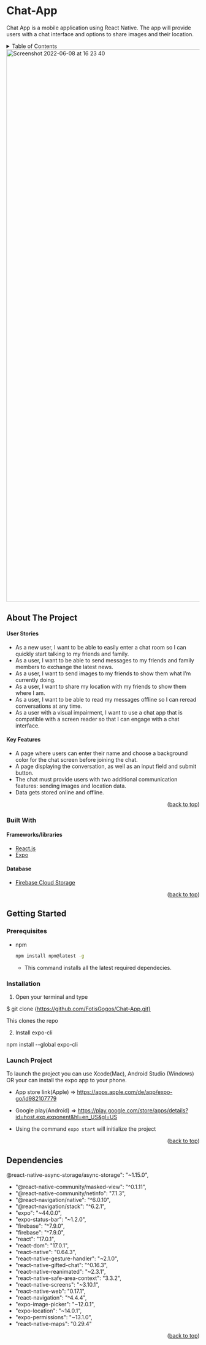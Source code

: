 # Chat-App

Chat App is a mobile application using React Native. The app will provide users with a chat interface and options to share images and their location.

<!-- TABLE OF CONTENTS -->
<details>
  <summary>Table of Contents</summary>
  <ol>
    <li>
      <a href="#about-the-project">About The Project</a>
      <ul>
        <li><a href="#built-with">Built With</a></li>
      </ul>
    </li>
    <li>
      <a href="#getting-started">Getting Started</a>
      <ul>
        <li><a href="#prerequisites">Prerequisites</a></li>
        <li><a href="#installation">Installation</a></li>
      </ul>
      </li>
    <li><a href="#Dependencies">Dependencies</a></li>
  </ol>
</details>

<img width="1440" alt="Screenshot 2022-06-08 at 16 23 40" src="https://user-images.githubusercontent.com/83247314/172641830-c9fe1d27-f42c-4fd1-a7e1-2dd0efa1dab9.png">

<!-- ABOUT THE PROJECT -->
## About The Project


#### User Stories
* As a new user, I want to be able to easily enter a chat room so I can quickly start talking to my
friends and family.
* As a user, I want to be able to send messages to my friends and family members to exchange
the latest news.
* As a user, I want to send images to my friends to show them what I’m currently doing.
* As a user, I want to share my location with my friends to show them where I am.
* As a user, I want to be able to read my messages offline so I can reread conversations at any
time.
* As a user with a visual impairment, I want to use a chat app that is compatible with a screen
reader so that I can engage with a chat interface.

#### Key Features
* A page where users can enter their name and choose a background color for the chat screen
before joining the chat.
* A page displaying the conversation, as well as an input field and submit button.
* The chat must provide users with two additional communication features: sending images
and location data.
* Data gets stored online and offline.

<p align="right">(<a href="#top">back to top</a>)</p>

### Built With

#### Frameworks/libraries

* [React.js](https://reactjs.org/)
* [Expo](https://expo.dev/)

#### Database

* [Firebase Cloud Storage](https://firebase.google.com/)


<p align="right">(<a href="#top">back to top</a>)</p>

<!-- GETTING STARTED -->
## Getting Started

### Prerequisites

* npm
  ```sh
  npm install npm@latest -g
  ```
  * This command installs all the latest required  dependecies.
 
 ### Installation
 
 1) Open your terminal and type

$ git clone {https://github.com/FotisGogos/Chat-App.git}

This clones the repo
 
 2) Install expo-cli 
  
npm install --global expo-cli

 ### Launch Project

To launch the project you can use Xcode(Mac), Android Studio (Windows) OR your can install the expo app to your phone.

* App store link(Apple) => https://apps.apple.com/de/app/expo-go/id982107779
* Google play(Android) => https://play.google.com/store/apps/details?id=host.exp.exponent&hl=en_US&gl=US

* Using the command  ``` expo start ``` will initialize the project

<p align="right">(<a href="#top">back to top</a>)</p>


<!-- DEPENDENCIES -->
##  Dependencies

 @react-native-async-storage/async-storage": "~1.15.0",
   * "@react-native-community/masked-view": "^0.1.11",
   * "@react-native-community/netinfo": "7.1.3",
   * "@react-navigation/native": "^6.0.10",
   * "@react-navigation/stack": "^6.2.1",
   * "expo": "~44.0.0",
   * "expo-status-bar": "~1.2.0",
   * "firebase": "^7.9.0",
   * "firebase": "^7.9.0",
   * "react": "17.0.1",
   * "react-dom": "17.0.1",
   * "react-native": "0.64.3",
   * "react-native-gesture-handler": "~2.1.0",
   * "react-native-gifted-chat": "^0.16.3",
   * "react-native-reanimated": "~2.3.1",
   * "react-native-safe-area-context": "3.3.2",
   * "react-native-screens": "~3.10.1",
   * "react-native-web": "0.17.1",
   * "react-navigation": "^4.4.4",
   * "expo-image-picker": "~12.0.1",
   * "expo-location": "~14.0.1",
   * "expo-permissions": "~13.1.0",
   * "react-native-maps": "0.29.4"

<p align="right">(<a href="#top">back to top</a>)</p>
